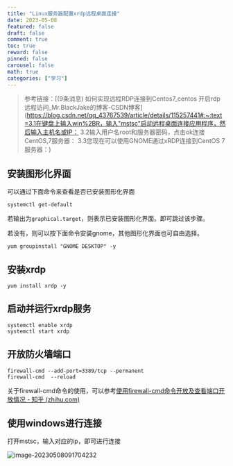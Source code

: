 ```yaml
---
title: "Linux服务器配置xrdp远程桌面连接"
date: 2023-05-08
featured: false
draft: false
comment: true
toc: true
reward: false
pinned: false
carousel: false
math: true
categories: ["学习"]
---
```


<!--more-->

> 参考链接：[(9条消息) 如何实现远程RDP连接到Centos7_centos 开启rdp远程访问_Mr.BlackJake的博客-CSDN博客](https://blog.csdn.net/qq_43767539/article/details/115257441#:~:text=3.1在键盘上输入win%2BR，输入"mstsc"启动远程桌面连接应用程序，然后输入主机名或IP： 3.2输入用户名root和服务器密码，点击ok连接CentOS,7服务器： 3.3您现在可以使用GNOME通过xRDP连接到CentOS 7服务器：)

## 安装图形化界面

可以通过下面命令来查看是否已安装图形化界面

```
systemctl get-default
```

若输出为`graphical.target`，则表示已安装图形化界面。即可跳过该步骤。

若没有，则可以按下面命令安装gnome，其他图形化界面也可自由选择。

```
yum groupinstall "GNOME DESKTOP" -y
```

## 安装xrdp

```
yum install xrdp -y
```

## 启动并运行xrdp服务

```
systemctl enable xrdp
systemctl start xrdp
```

## 开放防火墙端口

```
firewall-cmd --add-port=3389/tcp --permanent
firewall-cmd  --reload
```

关于firewall-cmd命令的使用，可以参考[使用firewall-cmd命令开放及查看端口开放情况 - 知乎 (zhihu.com)](https://zhuanlan.zhihu.com/p/554046297)

## 使用windows进行连接

打开mstsc，输入对应的ip，即可进行连接

![image-20230508091704232](https://img.yulegend.cn/img/image-20230508091704232.png)